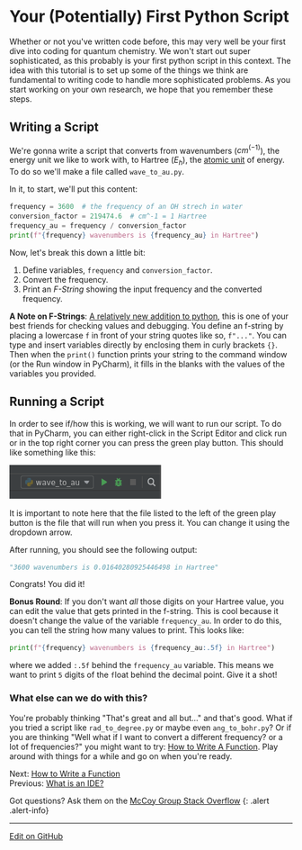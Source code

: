# Your (Potentially) First Python Script

Whether or not you've written code before, this may very well be your first dive into coding for quantum chemistry.
We won't start out super sophisticated, as this probably is your first python script in this context.
The idea with this tutorial is to set up some of the things we think are fundamental to writing code to handle more sophisticated problems.
As you start working on your own research, we hope that you remember these steps.

## Writing a Script

We're gonna write a script that converts from wavenumbers ($cm{^(-1)}$), the energy unit we like to work with, to Hartree ($E_h$), the [atomic unit](https://en.wikipedia.org/wiki/Hartree_atomic_units) of energy.
To do so we'll make a file called `wave_to_au.py`.

In it, to start, we'll put this content:

```python
frequency = 3600  # the frequency of an OH strech in water 
conversion_factor = 219474.6  # cm^-1 = 1 Hartree
frequency_au = frequency / conversion_factor
print(f"{frequency} wavenumbers is {frequency_au} in Hartree")
```
Now, let's break this down a little bit:
1. Define variables, `frequency` and `conversion_factor`.
2. Convert the frequency. 
3. Print an _F-String_ showing the input frequency and the converted frequency.


**A Note on F-Strings**: [A relatively new addition to python](https://realpython.com/python-f-strings/#f-strings-a-new-and-improved-way-to-format-strings-in-python), this is one of your best friends for checking values and debugging.
You define an f-string by placing a lowercase `f` in front of your string quotes like so, `f"..."`.
You can type and insert variables directly by enclosing them in curly brackets `{}`.
Then when the `print()` function prints your string to the command window (or the Run window in PyCharm), it fills in the blanks with the values of the variables you provided.

## Running a Script

In order to see if/how this is working, we will want to run our script. To do that in PyCharm, you can either right-click in the Script Editor and click run or in the top right corner you can press the green play button. This should like something like this:

![Pycharm run icon](../img/run_icon.png)

It is important to note here that the file listed to the left of the green play button is the file that will run when you press it. You can change it using the dropdown arrow.

After running, you should see the following output:
```python
"3600 wavenumbers is 0.01640280925446498 in Hartree"
```

Congrats! You did it! 

**Bonus Round**: If you don't want _all_ those digits on your Hartree value, you can edit the value that gets printed in the f-string. This is cool because it doesn't change the value of the variable `frequency_au`. In order to do this, you can tell the string how many values to print. This looks like:
```python
print(f"{frequency} wavenumbers is {frequency_au:.5f} in Hartree")
```
where we added `:.5f` behind the `frequency_au` variable. This means we want to print `5` digits of the `f`loat behind the decimal point. Give it a shot!

### What else can we do with this?

You're probably thinking "That's great and all but..." and that's good.
What if you tried a script like `rad_to_degree.py` or maybe even `ang_to_bohr.py`?
Or if you are thinking "Well what if I want to convert a different frequency? or a lot of frequencies?" you might want to try: [How to Write A Function](HowToWriteAFunction.md).
Play around with things for a while and go on when you're ready.


<span class="text-muted">Next:</span>
 [How to Write a Function](HowToWriteAFunction.md)<br/>
<span class="text-muted">Previous:</span>
 [What is an IDE?](IntroToIDEs.md)

Got questions? Ask them on the [McCoy Group Stack Overflow](https://stackoverflow.com/c/mccoygroup/questions/ask)
{: .alert .alert-info}

---
[Edit on GitHub <i class="fab fa-github" aria-hidden="true"></i>](https://github.com/McCoyGroup/References/edit/gh-pages/McCoy%20Group%20Code%20Academy/GettingStarted/FirstPythonScript.md)

